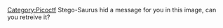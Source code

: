 [Category:Picoctf](/Category:Picoctf "wikilink") Stego-Saurus hid a
message for you in this image, can you retreive it?